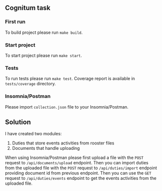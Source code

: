 ## Cognitum task

### First run
To build project please run `make build`.

### Start project
To start project please run `make start`.

### Tests
To run tests please run `make test`.
Coverage report is available in `tests/coverage` directory.

### Insomnia/Postman
Please import `collection.json` file to your Insomnia/Postman.

## Solution
I have created two modules: 
1. Duties that store events activities from rooster files
2. Documents that handle uploading

When using Insomnia/Postman please first upload a file with the `POST` request to `/api/documents/upload` endpoint.
Then you can import duties from the uploaded file with the `POST` request to `/api/duties/import` endpoint providing document id from previous endpoint.
Then you can use the `GET` request to `/api/duties/events` endpoint to get the events activities from the uploaded file.

